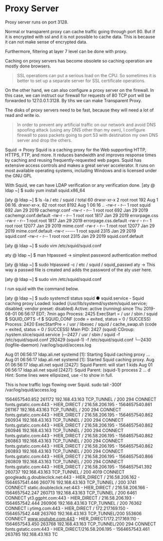 # Proxy Server



Proxy server runs on port 3128.

Normal or transparent proxy can cache traffic going through port 80. But if it is encrypted with ssl and it is not possible to cache data. This is because it can not make sense of encrypted data. 

Furthermore, filtering at layer 7 level can be done with proxy.

Caching on proxy servers has become obsolete so caching operation are mostly done browsers.

> SSL operations can put a serious load on the CPU. So sometimes it is better to set up  a separate server for SSL certificate operations.

On the other hand, we can also configure a proxy server on the firewall. In this case, we can instruct our firewall  for requests of 80 TCP port will be forwarded to 127.0.0.1:3128.   By tihs we can make Transparent Proxy. 

The disks of proxy servers need to be fast, because they will need a lot of read and write io.

> In order to prevent any artificial traffic on our network and avoid DNS spoofing attack (using any DNS other than my own), I configure firewall to pass packets going to port 53 with destination my own DNS server and drop the others.


Squid -> Proxy
Squid is a caching proxy for the Web supporting HTTP, HTTPS, FTP, and more. It reduces bandwidth and improves response times by caching and reusing frequently-requested web pages. Squid has extensive access controls and makes a great server accelerator. It runs on most available operating systems, including Windows and is licensed under the GNU GPL

With Squid, we can have LDAP verification or any verification done.
[aty @ ldap ~] $ sudo yum install squid.x86_64

[aty @ ldap ~] $ ls -la / etc / squid /
total 60
drwxr-xr-x 2 root root 192 Aug 1 06:16.
drwxr-xr-x. 82 root root 8192 Aug 1 06:16 ..
-rw-r - r-- 1 root squid 692 Jan 29 2019 cachemgr.conf
-rw-r - r-- 1 root root 692 Jan 29 2019 cachemgr.conf.default
-rw-r - r-- 1 root root 1817 Jan 29 2019 errorpage.css
-rw-r - r-- 1 root root 1817 Jan 29 2019 errorpage.css.default
-rw-r - r-- 1 root root 12077 Jan 29 2019 mime.conf
-rw-r - r-- 1 root root 12077 Jan 29 2019 mime.conf.default
-rw-r ----- 1 root squid 2315 Jan 29 2019 squid.conf
-rw-r - r-- 1 root root 2315 Jan 29 2019 squid.conf.default

[aty @ ldap ~] $ sudo vim /etc/squid/squid.conf

aty @ ldap ~] $ man htpasswd -> simplest password authentication method

[aty @ ldap ~] $ sudo htpasswd -c / etc / squid / squid_passwd aty -> This way a passwd file is created and adds the password of the aty user here.

[aty @ ldap ~] $ sudo vim /etc/squid/squid.conf

I run squid with the command below.

[aty @ ldap ~] $ sudo systemctl status squid
● squid.service - Squid caching proxy
   Loaded: loaded (/usr/lib/systemd/system/squid.service; disabled; vendor preset: disabled)
   Active: active (running) since Thu 2019-08-01 06:56:17 EDT; 7min ago
  Process: 2425 ExecStart = / usr / sbin / squid $ SQUID_OPTS -f $ SQUID_CONF (code = exited, status = 0 / SUCCESS)
  Process: 2420 ExecStartPre = / usr / libexec / squid / cache_swap.sh (code = exited, status = 0 / SUCCESS)
 Main PID: 2427 (squid)
   CGroup: /system.slice/squid.service
           ├─2427 / usr / sbin / squid -f /etc/squid/squid.conf
           292429 (squid-1) -f /etc/squid/squid.conf
           └─2430 (logfile-daemon) /var/log/squid/access.log

Aug 01 06:56:17 ldap.ali.net systemd [1]: Starting Squid caching proxy ...
Aug 01 06:56:17 ldap.ali.net systemd [1]: Started Squid caching proxy.
Aug 01 06:56:17 ldap.ali.net squid [2427]: Squid Parent: will start 1 kids
Aug 01 06:56:17 ldap.ali.net squid [2427]: Squid Parent: (squid-1) process 2 ... d
Hint: Some lines were ellipsized, use -l to show in full.

This is how traffic logs flowing over Squid.
sudo tail -300f /var/log/squid/access.log

1564657540.852 261172 192.168.43.163 TCP_TUNNEL / 200 294 CONNECT fonts.gstatic.com:443 - HIER_DIRECT / 216.58.206.195 -
1564657540.861 261167 192.168.43.163 TCP_TUNNEL / 200 294 CONNECT fonts.gstatic.com:443 - HIER_DIRECT / 216.58.206.195 -
1564657540.862 260934 192.168.43.163 TCP_TUNNEL / 200 294 CONNECT fonts.gstatic.com:443 - HIER_DIRECT / 216.58.206.195 -
1564657540.862 260946 192.168.43.163 TCP_TUNNEL / 200 294 CONNECT fonts.gstatic.com:443 - HIER_DIRECT / 216.58.206.195 -
1564657540.862 260863 192.168.43.163 TCP_TUNNEL / 200 294 CONNECT fonts.gstatic.com:443 - HIER_DIRECT / 216.58.206.195 -
1564657540.862 260893 192.168.43.163 TCP_TUNNEL / 200 294 CONNECT fonts.gstatic.com:443 - HIER_DIRECT / 216.58.206.195 -
1564657540.866 260809 192.168.43.163 TCP_TUNNEL / 200 294 CONNECT fonts.gstatic.com:443 - HIER_DIRECT / 216.58.206.195 -
1564657541.392 260737 192.168.43.163 TCP_TUNNEL / 200 4019 CONNECT googleads.g.doubleclick.net:443 - HIER_DIRECT / 216.58.206.162 -
1564657541.446 260776 192.168.43.163 TCP_TUNNEL / 200 3741 CONNECT static.doubleclick.net:443 - HIER_DIRECT / 216.58.206.166 -
1564657542.247 260713 192.168.43.163 TCP_TUNNEL / 200 6461 CONNECT yt3.ggpht.com:443 - HIER_DIRECT / 216.58.206.193 -
1564657542.444 260906 192.168.43.163 TCP_TUNNEL / 200 76362 CONNECT i.ytimg.com:443 - HIER_DIRECT / 172.217.169.150 -
1564657542.448 263760 192.168.43.163 TCP_TUNNEL/200 553606 CONNECT www.youtube.com:443 - HIER_DIRECT/172.217.169.110 -
1564657543.450 263768 192.168.43.163 TCP_TUNNEL/200 294 CONNECT fonts.gstatic.com:443 - HIER_DIRECT/216.58.206.195 -
1564657543.461 263785 192.168.43.163 TC
